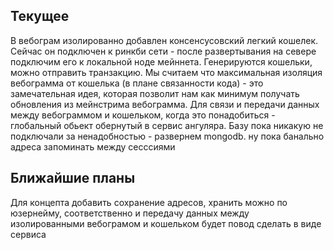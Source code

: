 ## Текущее
В вебограм изолированно добавлен консенсусовский легкий кошелек. Сейчас он подключен к ринкби сети - после развертывания на севере подключим его к локальной ноде мейннета.
Генерируются кошельки, можно отправить транзакцию. Мы считаем что максимальная изоляция вебограмма от кошелька (в плане связанности кода) - это замечательная идея,  которая позволит нам как минимум получать обновления из мейнстрима вебограмма. Для связи и передачи данных между вебограммом и кошельком,  когда это понадобиться -  глобальный обьект обернутый в сервис ангуляра. Базу пока никакую не подключали за ненадобностью - развернем mongodb. ну пока банально адреса запоминать между сесссиями



## Ближайшие планы
Для концепта добавить сохранение адресов,  хранить можно по юзернейму,  соответственно и передачу данных между изолированными вебограмом и кошельком будет повод сделать в виде сервиса